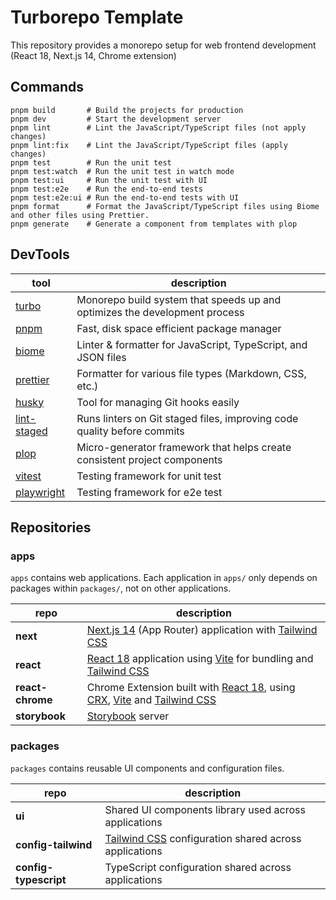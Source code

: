# Turborepo Template

This repository provides a monorepo setup for web frontend development (React 18, Next.js 14, Chrome extension)

## Commands

```
pnpm build       # Build the projects for production
pnpm dev         # Start the development server
pnpm lint        # Lint the JavaScript/TypeScript files (not apply changes)
pnpm lint:fix    # Lint the JavaScript/TypeScript files (apply changes)
pnpm test        # Run the unit test
pnpm test:watch  # Run the unit test in watch mode
pnpm test:ui     # Run the unit test with UI
pnpm test:e2e    # Run the end-to-end tests
pnpm test:e2e:ui # Run the end-to-end tests with UI
pnpm format      # Format the JavaScript/TypeScript files using Biome and other files using Prettier.
pnpm generate    # Generate a component from templates with plop
```

## DevTools

| tool                                                      | description                                                                |
| --------------------------------------------------------- | -------------------------------------------------------------------------- |
| [turbo](https://turbo.build)                              | Monorepo build system that speeds up and optimizes the development process |
| [pnpm](https://pnpm.io)                                   | Fast, disk space efficient package manager                                 |
| [biome](https://biomejs.dev/)                             | Linter & formatter for JavaScript, TypeScript, and JSON files              |
| [prettier](https://prettier.io/)                          | Formatter for various file types (Markdown, CSS, etc.)                     |
| [husky](https://typicode.github.io/husky/)                | Tool for managing Git hooks easily                                         |
| [lint-staged](https://github.com/lint-staged/lint-staged) | Runs linters on Git staged files, improving code quality before commits    |
| [plop](https://plopjs.com/)                               | Micro-generator framework that helps create consistent project components  |
| [vitest](https://vitest.dev/)                             | Testing framework for unit test                                            |
| [playwright](https://playwright.dev/)                     | Testing framework for e2e test                                             |

## Repositories

### apps

`apps` contains web applications.
Each application in `apps/` only depends on packages within `packages/`, not on other applications.

| repo             | description                                                                                                                                                                       |
| ---------------- | --------------------------------------------------------------------------------------------------------------------------------------------------------------------------------- |
| **next**         | [Next.js 14](https://nextjs.org/) (App Router) application with [Tailwind CSS](https://tailwindcss.com/)                                                                          |
| **react**        | [React 18](https://react.dev/) application using [Vite](https://vitejs.dev/) for bundling and [Tailwind CSS](https://tailwindcss.com/)                                            |
| **react-chrome** | Chrome Extension built with [React 18](https://react.dev/), using [CRX](https://crxjs.dev/vite-plugin/), [Vite](https://vitejs.dev/) and [Tailwind CSS](https://tailwindcss.com/) |
| **storybook**    | [Storybook](https://storybook.js.org/) server                                                                                                                                     |

### packages

`packages` contains reusable UI components and configuration files.

| repo                  | description                                                                       |
| --------------------- | --------------------------------------------------------------------------------- |
| **ui**                | Shared UI components library used across applications                             |
| **config-tailwind**   | [Tailwind CSS](https://tailwindcss.com/) configuration shared across applications |
| **config-typescript** | TypeScript configuration shared across applications                               |
